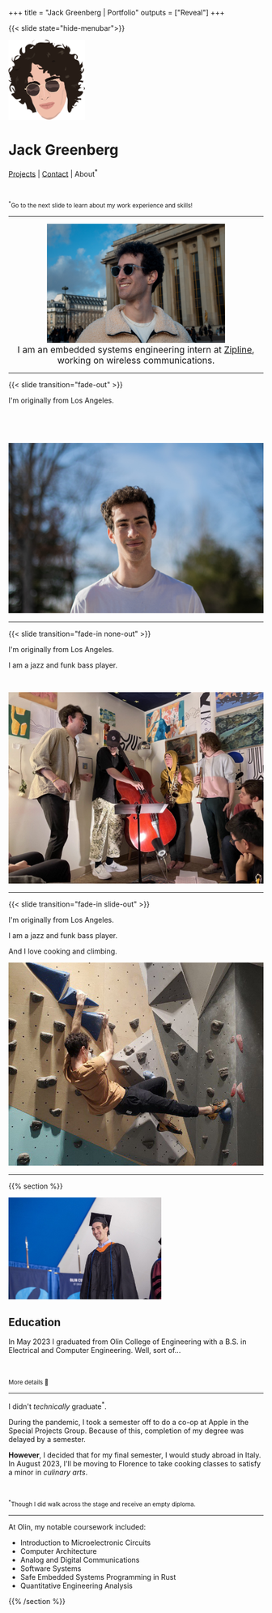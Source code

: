+++
title = "Jack Greenberg | Portfolio"
outputs = ["Reveal"]
+++

{{< slide state="hide-menubar">}}

<img style="border: none; box-shadow: none" src="/illustration.png" width="30%" />

# Jack Greenberg

[Projects](#projects) | [Contact](#contact) | About<sup>\*</sup>

<br />

<small><sup>\*</sup>Go to the next slide to learn about my work experience and
skills!</small>

---

<center>
<img src="/new_portrait.jpg" width="70%" />

<div style="font-size: 1.25em;">
I am an embedded systems engineering intern at <a
href="https://flyzipline.com">Zipline</a>, working on <span style="white-space:
nowrap;">wireless communications</span>.
</div>

</center>

---

{{< slide transition="fade-out" >}}

<div class="image-split">
<div>
I'm originally from Los Angeles.

<p style="opacity: 0">Hack</p>

<p style="opacity: 0">Hack</p>
</div>

<div>
<img src="/portrait.jpg" />
</div>
</div>

---

{{< slide transition="fade-in none-out" >}}

<div class="image-split">
<div>
I'm originally from Los Angeles.

I am a jazz and funk bass player.

<p style="opacity: 0">Hack</p>
</div>
<div>
<img src="jazz.jpg" />
</div>
</div>

---

{{< slide transition="fade-in slide-out" >}}

<div class="image-split">
<div>
I'm originally from Los Angeles.

I am a jazz and funk bass player.

And I love cooking and climbing.
</div>
<div>
<img src="climbing.jpg" />
</div>
</div>

---

{{% section %}}


<img width="60%" src="grad.jpg" />

## Education

In May 2023 I graduated from Olin College of Engineering with a B.S. in
Electrical and Computer Engineering. Well, sort of...

<br />

<small>More details 🔽</small>

---

I didn't *technically* graduate<sup>\*</sup>.

During the pandemic, I took a semester off to do a co-op at Apple in the Special
Projects Group. Because of this, completion of my degree was delayed by <span style="white-space: nowrap">a semester</span>.

**However**, I decided that for my final semester, I would study abroad in
Italy. In August 2023, I'll be moving to Florence to take cooking classes to
satisfy a minor in <span style="white-space: nowrap">*culinary arts*</span>.

<br />

<small><sup>\*</sup>Though I did walk across the stage and receive an empty
diploma.</small>

---

At Olin, my notable coursework included:

* Introduction to Microelectronic Circuits
* Computer Architecture
* Analog and Digital Communications
* Software Systems
* Safe Embedded Systems Programming in Rust
* Quantitative Engineering Analysis

{{% /section %}}
